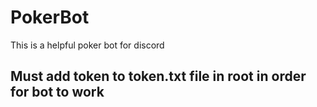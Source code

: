 # PokerBot
This is a helpful poker bot for discord

## Must add token to token.txt file in root in order for bot to work
